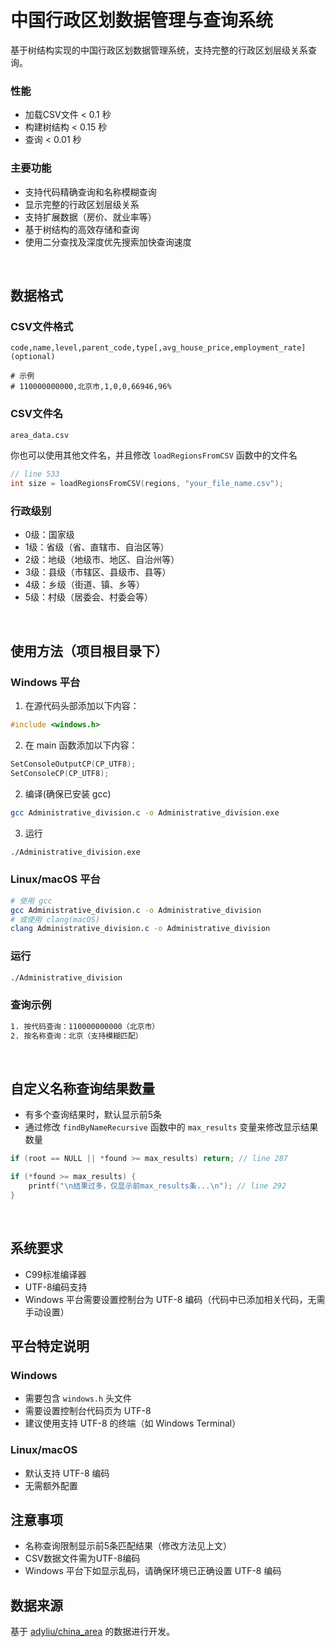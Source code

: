 # 中国行政区划数据管理与查询系统

基于树结构实现的中国行政区划数据管理系统，支持完整的行政区划层级关系查询。

### 性能
- 加载CSV文件 < 0.1 秒
- 构建树结构 < 0.15 秒
- 查询 < 0.01 秒

### 主要功能

- 支持代码精确查询和名称模糊查询
- 显示完整的行政区划层级关系
- 支持扩展数据（房价、就业率等）
- 基于树结构的高效存储和查询
- 使用二分查找及深度优先搜索加快查询速度<br>
<br>

## 数据格式

### CSV文件格式
```csv
code,name,level,parent_code,type[,avg_house_price,employment_rate](optional)

# 示例
# 110000000000,北京市,1,0,0,66946,96%
```
### CSV文件名
```bash
area_data.csv
```
你也可以使用其他文件名，并且修改 `loadRegionsFromCSV` 函数中的文件名
```c
// line 533
int size = loadRegionsFromCSV(regions, "your_file_name.csv");
```
### 行政级别
- 0级：国家级
- 1级：省级（省、直辖市、自治区等）
- 2级：地级（地级市、地区、自治州等）
- 3级：县级（市辖区、县级市、县等）
- 4级：乡级（街道、镇、乡等）
- 5级：村级（居委会、村委会等）<br>
<br>

## 使用方法（项目根目录下）

### Windows 平台
1. 在源代码头部添加以下内容：
```c
#include <windows.h>
```

2. 在 main 函数添加以下内容：
```c
SetConsoleOutputCP(CP_UTF8);
SetConsoleCP(CP_UTF8);
```

2. 编译(确保已安装 gcc)
```bash
gcc Administrative_division.c -o Administrative_division.exe
```

3. 运行
```bash
./Administrative_division.exe
```

### Linux/macOS 平台
```bash
# 使用 gcc
gcc Administrative_division.c -o Administrative_division
# 或使用 clang(macOS)
clang Administrative_division.c -o Administrative_division
```

### 运行
```bash
./Administrative_division
```

### 查询示例
```bash
1. 按代码查询：110000000000（北京市）
2. 按名称查询：北京（支持模糊匹配）
```
<br>

## 自定义名称查询结果数量
- 有多个查询结果时，默认显示前5条
- 通过修改 `findByNameRecursive` 函数中的 `max_results` 变量来修改显示结果数量
```c
if (root == NULL || *found >= max_results) return; // line 287

if (*found >= max_results) {
    printf("\n结果过多，仅显示前max_results条...\n"); // line 292
}
```
<br>

## 系统要求
- C99标准编译器
- UTF-8编码支持
- Windows 平台需要设置控制台为 UTF-8 编码（代码中已添加相关代码，无需手动设置）

## 平台特定说明

### Windows
- 需要包含 `windows.h` 头文件
- 需要设置控制台代码页为 UTF-8
- 建议使用支持 UTF-8 的终端（如 Windows Terminal）

### Linux/macOS
- 默认支持 UTF-8 编码
- 无需额外配置

## 注意事项
- 名称查询限制显示前5条匹配结果（修改方法见上文）
- CSV数据文件需为UTF-8编码
- Windows 平台下如显示乱码，请确保环境已正确设置 UTF-8 编码

## 数据来源
基于 [adyliu/china_area](https://github.com/adyliu/china_area) 的数据进行开发。